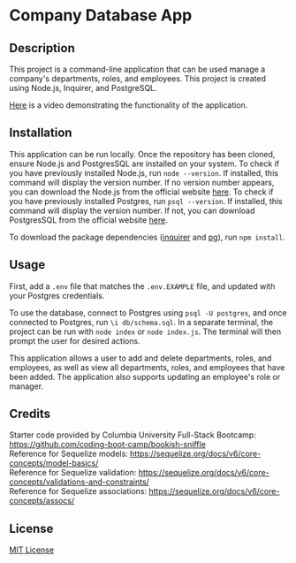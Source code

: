 # Company Database App

## Description

This project is a command-line application that can be used manage a company's departments, roles, and employees. This project is created using Node.js, Inquirer, and PostgreSQL.

[Here]() is a video demonstrating the functionality of the application.

## Installation

This application can be run locally. Once the repository has been cloned, ensure Node.js and PostgresSQL are installed on your system. To check if you have previously installed Node.js, run `node --version`. If installed, this command will display the version number. If no version number appears, you can download the Node.js from the official website [here](https://nodejs.org/en/download/package-manager). To check if you have previously installed Postgres, run `psql --version`. If installed, this command will display the version number. If not, you can download PostgresSQL from the official website [here](https://www.postgresql.org/download/).

To download the package dependencies ([inquirer](https://www.npmjs.com/package/inquirer) and [pg](https://www.npmjs.com/package/pg)), run `npm install`.

## Usage

First, add a `.env` file that matches the `.env.EXAMPLE` file, and updated with your Postgres credentials.

To use the database, connect to Postgres using `psql -U postgres`, and once connected to Postgres, run `\i db/schema.sql`. In a separate terminal, the project can be run with `node index` or `node index.js`. The terminal will then prompt the user for desired actions.

This application allows a user to add and delete departments, roles, and employees, as well as view all departments, roles, and employees that have been added. The application also supports updating an employee's role or manager. 

## Credits

Starter code provided by Columbia University Full-Stack Bootcamp: https://github.com/coding-boot-camp/bookish-sniffle <br>
Reference for Sequelize models: https://sequelize.org/docs/v6/core-concepts/model-basics/ <br>
Reference for Sequelize validation: https://sequelize.org/docs/v6/core-concepts/validations-and-constraints/ <br>
Reference for Sequelize associations: https://sequelize.org/docs/v6/core-concepts/assocs/


## License

[MIT License](https://opensource.org/license/mit)